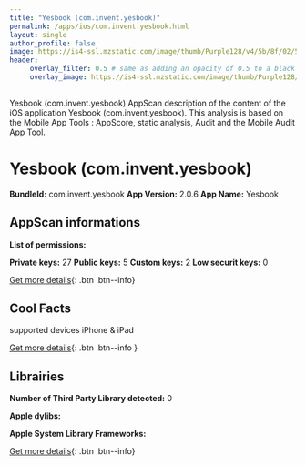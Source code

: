 ```yaml
---
title: "Yesbook (com.invent.yesbook)"
permalink: /apps/ios/com.invent.yesbook.html
layout: single
author_profile: false
image: https://is4-ssl.mzstatic.com/image/thumb/Purple128/v4/5b/8f/02/5b8f0272-4815-8d5f-0455-3d815b64e155/mzl.zhqhilcv.png/512x512bb.jpg
header: 
     overlay_filter: 0.5 # same as adding an opacity of 0.5 to a black background
     overlay_image: https://is4-ssl.mzstatic.com/image/thumb/Purple128/v4/5b/8f/02/5b8f0272-4815-8d5f-0455-3d815b64e155/mzl.zhqhilcv.png/512x512bb.jpg
---
```

Yesbook (com.invent.yesbook) AppScan description of the content of the iOS application Yesbook (com.invent.yesbook). This analysis is based on the Mobile App Tools : AppScore, static analysis, Audit and the Mobile Audit App Tool.

# Yesbook (com.invent.yesbook)

**BundleId:** com.invent.yesbook
**App Version:** 2.0.6
**App Name:** Yesbook


## AppScan informations 

**List of permissions:** 
  
  
**Private keys:** 27
**Public keys:** 5
**Custom keys:** 2
**Low securit keys:** 0
  
[Get more details](/pricing.html){: .btn .btn--info}

## Cool Facts

supported devices iPhone & iPad
  
[Get more details](/pricing.html){: .btn .btn--info }

## Librairies 
**Number of Third Party Library detected:** 0


**Apple dylibs:**


**Apple System Library Frameworks:**


  
[Get more details](/pricing.html){: .btn .btn--info}

